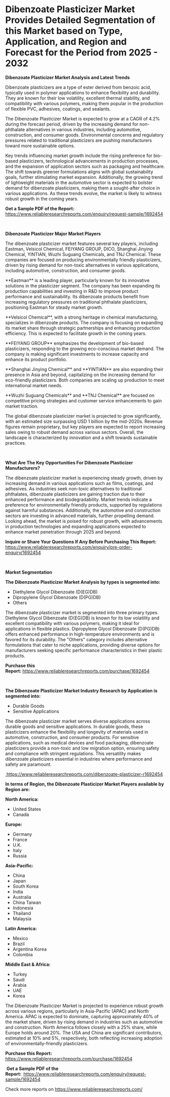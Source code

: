 <p><h1>Dibenzoate Plasticizer Market Provides Detailed Segmentation of this Market based on Type, Application, and Region and Forecast for the Period from 2025 - 2032</h1></p><p><strong>Dibenzoate Plasticizer Market Analysis and Latest Trends</strong></p>
<p><p>Dibenzoate plasticizers are a type of ester derived from benzoic acid, typically used in polymer applications to enhance flexibility and durability. They are known for their low volatility, excellent thermal stability, and compatibility with various polymers, making them popular in the production of flexible PVC, adhesives, coatings, and sealants.</p><p>The Dibenzoate Plasticizer Market is expected to grow at a CAGR of 4.2% during the forecast period, driven by the increasing demand for non-phthalate alternatives in various industries, including automotive, construction, and consumer goods. Environmental concerns and regulatory pressures related to traditional plasticizers are pushing manufacturers toward more sustainable options. </p><p>Key trends influencing market growth include the rising preference for bio-based plasticizers, technological advancements in production processes, and the expansion of application sectors such as packaging and healthcare. The shift towards greener formulations aligns with global sustainability goals, further stimulating market expansion. Additionally, the growing trend of lightweight materials in the automotive sector is expected to bolster demand for dibenzoate plasticizers, making them a sought-after choice in various applications. As these trends evolve, the market is likely to witness robust growth in the coming years.</p></p>
<p><strong>Get a Sample PDF of the Report:&nbsp;</strong> <a href="https://www.reliableresearchreports.com/enquiry/request-sample/1692454?utm_campaign=33&utm_medium=2&utm_source=Github&utm_content=ia&utm_term=30012025&utm_id=dibenzoate-plasticizer">https://www.reliableresearchreports.com/enquiry/request-sample/1692454</a></p>
<p>&nbsp;</p>
<p><strong>Dibenzoate Plasticizer Major Market Players</strong></p>
<p><p>The dibenzoate plasticizer market features several key players, including Eastman, Velsicol Chemical, FEIYANG GROUP, DICO, Shanghai Jinying Chemical, YINTIAN, Wuzhi Suguang Chemicals, and TNJ Chemical. These companies are focused on producing environmentally friendly plasticizers, driven by rising demand for non-toxic alternatives in various applications, including automotive, construction, and consumer goods.</p><p>**Eastman** is a leading player, particularly known for its innovative solutions in the plasticizer segment. The company has been expanding its production capabilities and investing in R&D to improve product performance and sustainability. Its dibenzoate products benefit from increasing regulatory pressures on traditional phthalate plasticizers, positioning Eastman for steady market growth.</p><p>**Velsicol Chemical**, with a strong heritage in chemical manufacturing, specializes in dibenzoate products. The company is focusing on expanding its market share through strategic partnerships and enhancing production efficiency. This is expected to facilitate growth in the coming years.</p><p>**FEIYANG GROUP** emphasizes the development of bio-based plasticizers, responding to the growing eco-conscious market demand. The company is making significant investments to increase capacity and enhance its product portfolio.</p><p>**Shanghai Jinying Chemical** and **YINTIAN** are also expanding their presence in Asia and beyond, capitalizing on the increasing demand for eco-friendly plasticizers. Both companies are scaling up production to meet international market needs.</p><p>**Wuzhi Suguang Chemicals** and **TNJ Chemical** are focused on competitive pricing strategies and customer service enhancements to gain market traction.</p><p>The global dibenzoate plasticizer market is projected to grow significantly, with an estimated size surpassing USD 1 billion by the mid-2020s. Revenue figures remain proprietary, but key players are expected to report increasing sales owing to robust demand across various sectors. Overall, the landscape is characterized by innovation and a shift towards sustainable practices.</p></p>
<p>&nbsp;</p>
<p><strong>What Are The Key Opportunities For Dibenzoate Plasticizer Manufacturers?</strong></p>
<p><p>The dibenzoate plasticizer market is experiencing steady growth, driven by increasing demand in various applications such as films, coatings, and adhesives. As industries seek non-toxic alternatives to traditional phthalates, dibenzoate plasticizers are gaining traction due to their enhanced performance and biodegradability. Market trends indicate a preference for environmentally friendly products, supported by regulations against harmful substances. Additionally, the automotive and construction sectors are investing in advanced materials, further propelling demand. Looking ahead, the market is poised for robust growth, with advancements in production technologies and expanding applications expected to enhance market penetration through 2025 and beyond.</p></p>
<p><strong>Inquire or Share Your Questions If Any Before Purchasing This Report:</strong> <a href="https://www.reliableresearchreports.com/enquiry/pre-order-enquiry/1692454?utm_campaign=33&utm_medium=2&utm_source=Github&utm_content=ia&utm_term=30012025&utm_id=dibenzoate-plasticizer">https://www.reliableresearchreports.com/enquiry/pre-order-enquiry/1692454</a></p>
<p>&nbsp;</p>
<p><strong>Market Segmentation</strong></p>
<p><strong>The Dibenzoate Plasticizer Market Analysis by types is segmented into:</strong></p>
<p><ul><li>Diethylene Glycol Dibenzoate (D(EG)DB)</li><li>Dipropylene Glycol Dibenzoate (D(PG)DB)</li><li>Others</li></ul></p>
<p><p>The dibenzoate plasticizer market is segmented into three primary types. Diethylene Glycol Dibenzoate (D(EG)DB) is known for its low volatility and excellent compatibility with various polymers, making it ideal for applications in flexible plastics. Dipropylene Glycol Dibenzoate (D(PG)DB) offers enhanced performance in high-temperature environments and is favored for its durability. The "Others" category includes alternative formulations that cater to niche applications, providing diverse options for manufacturers seeking specific performance characteristics in their plastic products.</p></p>
<p><strong>Purchase this Report:&nbsp;</strong><a href="https://www.reliableresearchreports.com/purchase/1692454?utm_campaign=33&utm_medium=2&utm_source=Github&utm_content=ia&utm_term=30012025&utm_id=dibenzoate-plasticizer">https://www.reliableresearchreports.com/purchase/1692454</a></p>
<p>&nbsp;</p>
<p><strong>The Dibenzoate Plasticizer Market Industry Research by Application is segmented into:</strong></p>
<p><ul><li>Durable Goods</li><li>Sensitive Applications</li></ul></p>
<p><p>The dibenzoate plasticizer market serves diverse applications across durable goods and sensitive applications. In durable goods, these plasticizers enhance the flexibility and longevity of materials used in automotive, construction, and consumer products. For sensitive applications, such as medical devices and food packaging, dibenzoate plasticizers provide a non-toxic and low migration option, ensuring safety and compliance with stringent regulations. This versatility makes dibenzoate plasticizers essential in industries where performance and safety are paramount.</p></p>
<p><a href="https://www.reliableresearchreports.com/dibenzoate-plasticizer-r1692454?utm_campaign=33&utm_medium=2&utm_source=Github&utm_content=ia&utm_term=30012025&utm_id=dibenzoate-plasticizer">&nbsp;https://www.reliableresearchreports.com/dibenzoate-plasticizer-r1692454</a></p>
<p><strong>In terms of Region, the Dibenzoate Plasticizer Market Players available by Region are:</strong></p>
<p>
    <p> <strong> North America: </strong>
        <ul>
            <li>United States</li>
            <li>Canada</li>
        </ul>
        </p> 
    <p> <strong> Europe: </strong>
        <ul>
            <li>Germany</li>
            <li>France</li>
            <li>U.K.</li>
            <li>Italy</li>
            <li>Russia</li>
        </ul>
        </p> 
    <p> <strong> Asia-Pacific: </strong>
        <ul>
            <li>China</li>
            <li>Japan</li>
            <li>South Korea</li>
            <li>India</li>
            <li>Australia</li>
            <li>China Taiwan</li>
            <li>Indonesia</li>
            <li>Thailand</li>
            <li>Malaysia</li>
        </ul>
        </p> 
    <p> <strong> Latin America: </strong>
        <ul>
            <li>Mexico</li>
            <li>Brazil</li>
            <li>Argentina Korea</li>
            <li>Colombia</li>
        </ul>
        </p> 
    <p> <strong> Middle East & Africa: </strong>
        <ul>
            <li>Turkey</li>
            <li>Saudi</li>
            <li>Arabia</li>
            <li>UAE</li>
            <li>Korea</li>
        </ul>
    </p>
    </p>
<p><p>The Dibenzoate Plasticizer Market is projected to experience robust growth across various regions, particularly in Asia-Pacific (APAC) and North America. APAC is expected to dominate, capturing approximately 40% of the market share, driven by rising demand in industries such as automotive and construction. North America follows closely with a 25% share, while Europe holds around 20%. The USA and China are significant contributors, estimated at 10% and 5%, respectively, both reflecting increasing adoption of environmentally-friendly plasticizers.</p></p>
<p><strong>Purchase this Report: </strong><a href="https://www.reliableresearchreports.com/purchase/1692454?utm_campaign=33&utm_medium=2&utm_source=Github&utm_content=ia&utm_term=30012025&utm_id=dibenzoate-plasticizer">https://www.reliableresearchreports.com/purchase/1692454</a></p>
<p>&nbsp;<strong>Get a Sample PDF of the Report:&nbsp;&nbsp;</strong><a href="https://www.reliableresearchreports.com/enquiry/request-sample/1692454?utm_campaign=33&utm_medium=2&utm_source=Github&utm_content=ia&utm_term=30012025&utm_id=dibenzoate-plasticizer">https://www.reliableresearchreports.com/enquiry/request-sample/1692454</a></p>
<p><strong></strong></p>
<p>Check more reports on <a href="https://www.reliableresearchreports.com/?utm_campaign=33&utm_medium=2&utm_source=Github&utm_content=ia&utm_term=30012025&utm_id=dibenzoate-plasticizer">https://www.reliableresearchreports.com/</a></p>